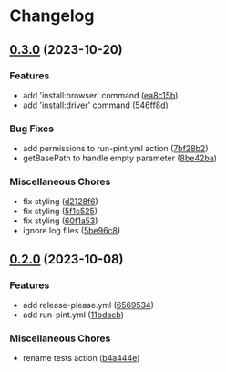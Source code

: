 # Changelog

## [0.3.0](https://github.com/asciito/google-for-testing/compare/v0.2.0...v0.3.0) (2023-10-20)


### Features

* add 'install:browser' command ([ea8c15b](https://github.com/asciito/google-for-testing/commit/ea8c15bdb9ebc15db0e5284e9e7439737a02b4ff))
* add 'install:driver' command ([546ff8d](https://github.com/asciito/google-for-testing/commit/546ff8d8f22aa54678cc1361e9722416fc4de68c))


### Bug Fixes

* add permissions to run-pint.yml action ([7bf28b2](https://github.com/asciito/google-for-testing/commit/7bf28b261aa0279b6d683491272a131d6523444e))
* getBasePath to handle empty parameter ([8be42ba](https://github.com/asciito/google-for-testing/commit/8be42ba6f9b7e55ffa86d24ca0bd87b37efd0a56))


### Miscellaneous Chores

* fix styling ([d2128f6](https://github.com/asciito/google-for-testing/commit/d2128f62ded061ef8e3703568eac4213351446af))
* fix styling ([5f1c525](https://github.com/asciito/google-for-testing/commit/5f1c5251b5b7109b9e9a85e1a54aaa231231be41))
* fix styling ([60f1a53](https://github.com/asciito/google-for-testing/commit/60f1a5302953adf7a5e0859ae070663e084cd65f))
* ignore log files ([5be96c8](https://github.com/asciito/google-for-testing/commit/5be96c86b7da14bd6e7a5fd645b924ceb419e6ec))

## [0.2.0](https://github.com/asciito/google-for-testing/compare/v0.1.0...v0.2.0) (2023-10-08)


### Features

* add release-please.yml ([6569534](https://github.com/asciito/google-for-testing/commit/6569534838aa160eb5374a8e27fdc53ba5003934))
* add run-pint.yml ([11bdaeb](https://github.com/asciito/google-for-testing/commit/11bdaebbec4fa9ece1dbc02d2cdf12f1ff0ca534))


### Miscellaneous Chores

* rename tests action ([b4a444e](https://github.com/asciito/google-for-testing/commit/b4a444e5c3688006c5ad4605ff9a03b5d0b82b21))
